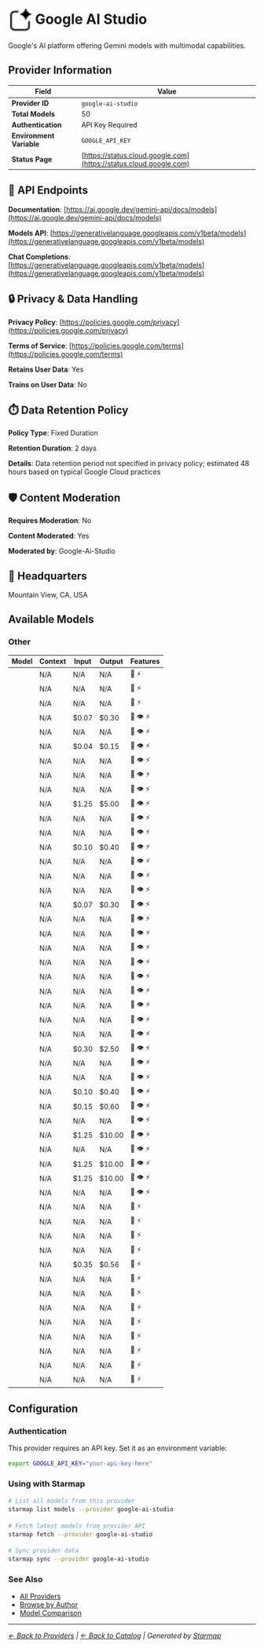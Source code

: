 # <img src="https://raw.githubusercontent.com/agentstation/starmap/master/internal/embedded/catalog/providers/google-ai-studio/logo.svg" alt="Google AI Studio logo" width="48" height="48" style="vertical-align: middle;"> Google AI Studio
  
Google's AI platform offering Gemini models with multimodal capabilities.
  
  
## Provider Information
  
| Field | Value |
|---------|---------|
| **Provider ID** | `google-ai-studio` |
| **Total Models** | 50 |
| **Authentication** | API Key Required |
| **Environment Variable** | `GOOGLE_API_KEY` |
| **Status Page** | [https://status.cloud.google.com](https://status.cloud.google.com) |

  
## 🔗 API Endpoints
  
**Documentation**: [https://ai.google.dev/gemini-api/docs/models](https://ai.google.dev/gemini-api/docs/models)  
  
**Models API**: [https://generativelanguage.googleapis.com/v1beta/models](https://generativelanguage.googleapis.com/v1beta/models)  
  
**Chat Completions**: [https://generativelanguage.googleapis.com/v1beta/models](https://generativelanguage.googleapis.com/v1beta/models)  
  
  
## 🔒 Privacy & Data Handling
  
**Privacy Policy**: [https://policies.google.com/privacy](https://policies.google.com/privacy)  
  
**Terms of Service**: [https://policies.google.com/terms](https://policies.google.com/terms)  
  
**Retains User Data**: Yes  
  
**Trains on User Data**: No  
  
  
## ⏱️ Data Retention Policy
  
**Policy Type**: Fixed Duration  
  
**Retention Duration**: 2 days  
  
**Details**: Data retention period not specified in privacy policy; estimated 48 hours based on typical Google Cloud practices  
  
  
## 🛡️ Content Moderation
  
**Requires Moderation**: No  
  
**Content Moderated**: Yes  
  
**Moderated by**: Google-Ai-Studio  
  
  
## 🏢 Headquarters
  
Mountain View, CA, USA
  
  
## Available Models
  
### Other
  
| Model | Context | Input | Output | Features |
|---------|---------|---------|---------|---------|
| [](./models/aqa.md) | N/A | N/A | N/A | 📝 ⚡ |
| [](./models/embedding-001.md) | N/A | N/A | N/A | 📝 ⚡ |
| [](./models/embedding-gecko-001.md) | N/A | N/A | N/A | 📝 ⚡ |
| [](./models/gemini-1.5-flash.md) | N/A | $0.07 | $0.30 | 📝 👁️ ⚡ |
| [](./models/gemini-1.5-flash-002.md) | N/A | N/A | N/A | 📝 👁️ ⚡ |
| [](./models/gemini-1.5-flash-8b.md) | N/A | $0.04 | $0.15 | 📝 👁️ ⚡ |
| [](./models/gemini-1.5-flash-8b-001.md) | N/A | N/A | N/A | 📝 👁️ ⚡ |
| [](./models/gemini-1.5-flash-8b-latest.md) | N/A | N/A | N/A | 📝 👁️ ⚡ |
| [](./models/gemini-1.5-flash-latest.md) | N/A | N/A | N/A | 📝 👁️ ⚡ |
| [](./models/gemini-1.5-pro.md) | N/A | $1.25 | $5.00 | 📝 👁️ ⚡ |
| [](./models/gemini-1.5-pro-002.md) | N/A | N/A | N/A | 📝 👁️ ⚡ |
| [](./models/gemini-1.5-pro-latest.md) | N/A | N/A | N/A | 📝 👁️ ⚡ |
| [](./models/gemini-2.0-flash.md) | N/A | $0.10 | $0.40 | 📝 👁️ ⚡ |
| [](./models/gemini-2.0-flash-001.md) | N/A | N/A | N/A | 📝 👁️ ⚡ |
| [](./models/gemini-2.0-flash-exp.md) | N/A | N/A | N/A | 📝 👁️ ⚡ |
| [](./models/gemini-2.0-flash-exp-image-generation.md) | N/A | N/A | N/A | 📝 👁️ ⚡ |
| [](./models/gemini-2.0-flash-lite.md) | N/A | $0.07 | $0.30 | 📝 👁️ ⚡ |
| [](./models/gemini-2.0-flash-lite-001.md) | N/A | N/A | N/A | 📝 👁️ ⚡ |
| [](./models/gemini-2.0-flash-lite-preview.md) | N/A | N/A | N/A | 📝 👁️ ⚡ |
| [](./models/gemini-2.0-flash-lite-preview-02-05.md) | N/A | N/A | N/A | 📝 👁️ ⚡ |
| [](./models/gemini-2.0-flash-preview-image-generation.md) | N/A | N/A | N/A | 📝 👁️ ⚡ |
| [](./models/gemini-2.0-flash-thinking-exp.md) | N/A | N/A | N/A | 📝 👁️ ⚡ |
| [](./models/gemini-2.0-flash-thinking-exp-01-21.md) | N/A | N/A | N/A | 📝 👁️ ⚡ |
| [](./models/gemini-2.0-flash-thinking-exp-1219.md) | N/A | N/A | N/A | 📝 👁️ ⚡ |
| [](./models/gemini-2.0-pro-exp.md) | N/A | N/A | N/A | 📝 👁️ ⚡ |
| [](./models/gemini-2.0-pro-exp-02-05.md) | N/A | N/A | N/A | 📝 👁️ ⚡ |
| [](./models/gemini-2.5-flash.md) | N/A | $0.30 | $2.50 | 📝 👁️ ⚡ |
| [](./models/gemini-2.5-flash-image-preview.md) | N/A | N/A | N/A | 📝 👁️ ⚡ |
| [](./models/gemini-2.5-flash-lite.md) | N/A | N/A | N/A | 📝 👁️ ⚡ |
| [](./models/gemini-2.5-flash-lite-preview-06-17.md) | N/A | $0.10 | $0.40 | 📝 👁️ ⚡ |
| [](./models/gemini-2.5-flash-preview-05-20.md) | N/A | $0.15 | $0.60 | 📝 👁️ ⚡ |
| [](./models/gemini-2.5-flash-preview-tts.md) | N/A | N/A | N/A | 📝 👁️ ⚡ |
| [](./models/gemini-2.5-pro.md) | N/A | $1.25 | $10.00 | 📝 👁️ ⚡ |
| [](./models/gemini-2.5-pro-preview-03-25.md) | N/A | N/A | N/A | 📝 👁️ ⚡ |
| [](./models/gemini-2.5-pro-preview-05-06.md) | N/A | $1.25 | $10.00 | 📝 👁️ ⚡ |
| [](./models/gemini-2.5-pro-preview-06-05.md) | N/A | $1.25 | $10.00 | 📝 👁️ ⚡ |
| [](./models/gemini-2.5-pro-preview-tts.md) | N/A | N/A | N/A | 📝 👁️ ⚡ |
| [](./models/gemini-embedding-001.md) | N/A | N/A | N/A | 📝 ⚡ |
| [](./models/gemini-embedding-exp.md) | N/A | N/A | N/A | 📝 ⚡ |
| [](./models/gemini-embedding-exp-03-07.md) | N/A | N/A | N/A | 📝 ⚡ |
| [](./models/gemini-exp-1206.md) | N/A | N/A | N/A | 📝 ⚡ |
| [](./models/gemma-3-12b-it.md) | N/A | $0.35 | $0.56 | 📝 ⚡ |
| [](./models/gemma-3-1b-it.md) | N/A | N/A | N/A | 📝 ⚡ |
| [](./models/gemma-3-27b-it.md) | N/A | N/A | N/A | 📝 ⚡ |
| [](./models/gemma-3-4b-it.md) | N/A | N/A | N/A | 📝 ⚡ |
| [](./models/gemma-3n-e2b-it.md) | N/A | N/A | N/A | 📝 ⚡ |
| [](./models/gemma-3n-e4b-it.md) | N/A | N/A | N/A | 📝 ⚡ |
| [](./models/imagen-3.0-generate-002.md) | N/A | N/A | N/A | 📝 ⚡ |
| [](./models/learnlm-2.0-flash-experimental.md) | N/A | N/A | N/A | 📝 ⚡ |
| [](./models/text-embedding-004.md) | N/A | N/A | N/A | 📝 ⚡ |

  
## Configuration
  
### Authentication
  
This provider requires an API key. Set it as an environment variable:
  
  
```bash
export GOOGLE_API_KEY="your-api-key-here"
```
  
### Using with Starmap
  
```bash
# List all models from this provider
starmap list models --provider google-ai-studio

# Fetch latest models from provider API
starmap fetch --provider google-ai-studio

# Sync provider data
starmap sync --provider google-ai-studio
```
  
### See Also

- [All Providers](../)
- [Browse by Author](../../authors/)
- [Model Comparison](../../models/)


  
---
_[← Back to Providers](../) | [← Back to Catalog](../../) | Generated by [Starmap](https://github.com/agentstation/starmap)_
